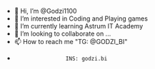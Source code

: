 - 👋 Hi, I’m @Godzi1100
- 👀 I’m interested in Coding and Playing games
- 🌱 I’m currently learning Astrum IT Academy
- 💞️ I’m looking to collaborate on ...
- 📫 How to reach me "TG: @GODZI_BI"
-                     INS: godzi.bi


<!---
Godzi1100/Godzi1100 is a ✨ special ✨ repository because its `README.md` (this file) appears on your GitHub profile.
You can click the Preview link to take a look at your changes.
--->
